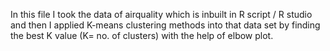   In this file I took the data of airquality which is inbuilt in R script / R studio and then I applied K-means clustering methods into that data set
  by finding the best K value (K= no. of clusters) with the help of elbow plot. 
